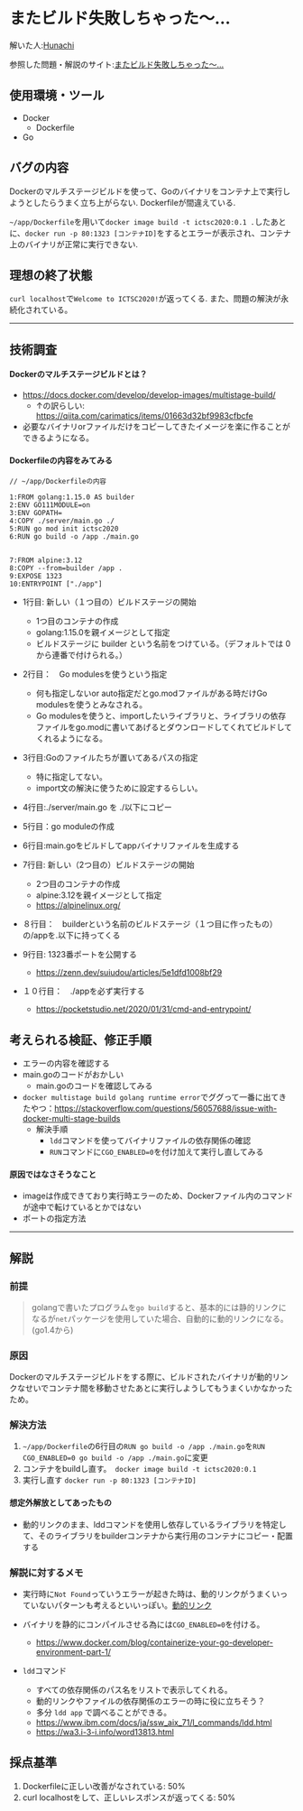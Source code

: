 # またビルド失敗しちゃった～…
解いた人:[Hunachi](https://twitter.com/_hunachi)

参照した問題・解説のサイト:[またビルド失敗しちゃった～…](https://blog.icttoracon.net/2020/11/02/%e3%81%be%e3%81%9f%e3%83%93%e3%83%ab%e3%83%89%e5%a4%b1%e6%95%97%e3%81%97%e3%81%a1%e3%82%83%e3%81%a3%e3%81%9f%ef%bd%9e/)

## 使用環境・ツール
- Docker
    - Dockerfile
- Go

## バグの内容
Dockerのマルチステージビルドを使って、Goのバイナリをコンテナ上で実行しようとしたらうまく立ち上がらない.
Dockerfileが間違えている.

`~/app/Dockerfile`を用いて`docker image build -t ictsc2020:0.1 .`したあとに、`docker run -p 80:1323 [コンテナID]`をするとエラーが表示され、コンテナ上のバイナリが正常に実行できない.

## 理想の終了状態
`curl localhost`で`Welcome to ICTSC2020!`が返ってくる.
また、問題の解決が永続化されている。

----

## 技術調査
#### Dockerのマルチステージビルドとは？
- https://docs.docker.com/develop/develop-images/multistage-build/
    - ↑の訳らしい: https://qiita.com/carimatics/items/01663d32bf9983cfbcfe
- 必要なバイナリorファイルだけをコピーしてきたイメージを楽に作ることができるようになる。

#### Dockerfileの内容をみてみる
```
// ~/app/Dockerfileの内容

1:FROM golang:1.15.0 AS builder
2:ENV GO111MODULE=on
3:ENV GOPATH=
4:COPY ./server/main.go ./
5:RUN go mod init ictsc2020
6:RUN go build -o /app ./main.go
 
 
7:FROM alpine:3.12
8:COPY --from=builder /app .
9:EXPOSE 1323
10:ENTRYPOINT ["./app"]

```

- 1行目: 新しい（１つ目の）ビルドステージの開始
    - 1つ目のコンテナの作成
    - golang:1.15.0を親イメージとして指定
    - ビルドステージに builder という名前をつけている。（デフォルトでは 0 から連番で付けられる。）
- 2行目：　Go modulesを使うという指定
    - 何も指定しないor auto指定だとgo.modファイルがある時だけGo modulesを使うとみなされる。
    - Go modulesを使うと、importしたいライブラリと、ライブラリの依存ファイルをgo.modに書いてあげるとダウンロードしてくれてビルドしてくれるようになる。
- 3行目:Goのファイルたちが置いてあるパスの指定
    - 特に指定してない。
    - import文の解決に使うために設定するらしい。
- 4行目:./server/main.go を ./以下にコピー
- 5行目：go moduleの作成
- 6行目:main.goをビルドしてappバイナリファイルを生成する

- 7行目: 新しい（2つ目の）ビルドステージの開始
    - 2つ目のコンテナの作成
    - alpine:3.12を親イメージとして指定
    - https://alpinelinux.org/
- ８行目：　builderという名前のビルドステージ（１つ目に作ったもの）の/appを.以下に持ってくる
- 9行目: 1323番ポートを公開する
    - https://zenn.dev/suiudou/articles/5e1dfd1008bf29
- １０行目：　./appを必ず実行する
    - https://pocketstudio.net/2020/01/31/cmd-and-entrypoint/

## 考えられる検証、修正手順

- エラーの内容を確認する
- main.goのコードがおかしい
    - main.goのコードを確認してみる
-   `docker multistage build golang runtime error`でググって一番に出てきたやつ：https://stackoverflow.com/questions/56057688/issue-with-docker-multi-stage-builds
    -  解決手順
        -  `ldd`コマンドを使ってバイナリファイルの依存関係の確認
        -  `RUN`コマンドに`CGO_ENABLED=0`を付け加えて実行し直してみる



#### 原因ではなさそうなこと
- imageは作成できており実行時エラーのため、Dockerファイル内のコマンドが途中で転けているとかではない
- ポートの指定方法

---- 

## 解説

### 前提
> golangで書いたプログラムを`go build`すると、基本的には静的リンクになるが`net`パッケージを使用していた場合、自動的に動的リンクになる。(go1.4から)

### 原因
Dockerのマルチステージビルドをする際に、ビルドされたバイナリが動的リンクなせいでコンテナ間を移動させたあとに実行しようしてもうまくいかなかったため。

### 解決方法

1. `~/app/Dockerfile`の6行目の`RUN go build -o /app ./main.go`を`RUN CGO_ENABLED=0 go build -o /app ./main.go`に変更
2. コンテナをbuildし直す。　`docker image build -t ictsc2020:0.1 `
3. 実行し直す `docker run -p 80:1323 [コンテナID]`

#### 想定外解放としてあったもの
- 動的リンクのまま、lddコマンドを使用し依存しているライブラリを特定して、そのライブラリをbuilderコンテナから実行用のコンテナにコピー・配置する

### 解説に対するメモ
- 実行時に`Not Found`っていうエラーが起きた時は、動的リンクがうまくいっていないパターンも考えるといいっぽい。[動的リンク](https://e-words.jp/w/%E5%8B%95%E7%9A%84%E3%83%AA%E3%83%B3%E3%82%AF.html#:~:text=%E5%8B%95%E7%9A%84%E3%83%AA%E3%83%B3%E3%82%AF%E3%81%A8%E3%81%AF,%E3%81%97%E3%81%A6%E8%B5%B7%E5%8B%95%E3%81%99%E3%82%8B%E3%81%93%E3%81%A8%E3%80%82)

- バイナリを静的にコンパイルさせる為には`CGO_ENABLED=0`を付ける。
    - https://www.docker.com/blog/containerize-your-go-developer-environment-part-1/

- `ldd`コマンド
    - すべての依存関係のパス名をリストで表示してくれる。
    - 動的リンクやファイルの依存関係のエラーの時に役に立ちそう？
    - 多分 `ldd app` で調べることができる。
    - https://www.ibm.com/docs/ja/ssw_aix_71/l_commands/ldd.html
    - https://wa3.i-3-i.info/word13813.html

## 採点基準
1. Dockerfileに正しい改善がなされている: 50%
2. curl localhostをして、正しいレスポンスが返ってくる: 50%
